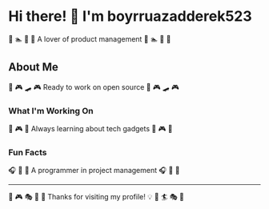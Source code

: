 # Hi there! 👋 I'm boyrruazadderek523

🥊 🏊 🎰 🎾 A lover of product management 🥊 🏊 🎰 🎾

## About Me
🛶 🎮 🛹 🎮 Ready to work on open source 🛶 🎮 🛹 🎮

### What I'm Working On
🌈 🎮 🌟 Always learning about tech gadgets 🌈 🎮 🌟

### Fun Facts
🎧 🎽 🚴 A programmer in project management 🎧 🎽 🚴

---
🏸 🎮 🎭 🏒 🏏 Thanks for visiting my profile! 💡 🌈 🏄 🎭 🌟
